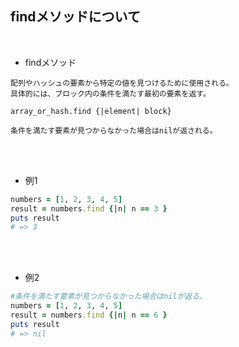 ## findメソッドについて 
<br>

- findメソッド  
```
配列やハッシュの要素から特定の値を見つけるために使用される。
具体的には、ブロック内の条件を満たす最初の要素を返す。

array_or_hash.find {|element| block}

条件を満たす要素が見つからなかった場合はnilが返される。
```
<br>
<br>

- 例1  
```rb
numbers = [1, 2, 3, 4, 5]
result = numbers.find {|n| n == 3 }
puts result
# => 3
```
<br>
<br>

- 例2  
```rb
#条件を満たす要素が見つからなかった場合はnilが返る。
numbers = [1, 2, 3, 4, 5]
result = numbers.find {|n| n == 6 }
puts result 
# => nil
```